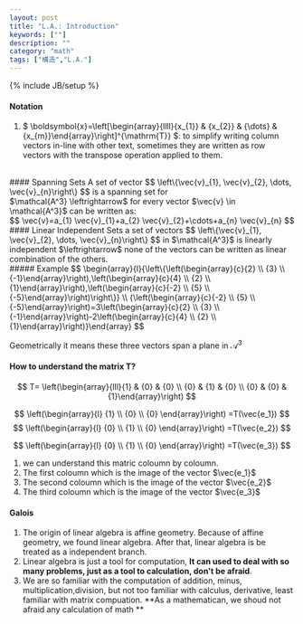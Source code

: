 ```yaml
---
layout: post
title: "L.A.: Introduction"
keywords: [""]
description: ""
category: "math"
tags: ["構造","L.A."]
---
```

{% include JB/setup %}

#### Notation
1. $
\boldsymbol{x}=\left[\begin{array}{llll}{x_{1}} & {x_{2}} & {\dots} &
{x_{m}}\end{array}\right]^{\mathrm{T}}
$: to simplify writing column vectors in-line with other text, sometimes they
are written as row vectors with the transpose operation applied to them.


<br />
#### Spanning Sets
A set of vector $$
\left\{\vec{v}_{1}, \vec{v}_{2}, \dots, \vec{v}_{n}\right\}
$$ is a spanning set for <br />
$\mathcal{A^3} \leftrightarrow$ for every vector $\vec{v} \in \mathcal{A^3}$ 
can be written as: <br />
$$
\vec{v}=a_{1} \vec{v}_{1}+a_{2} \vec{v}_{2}+\cdots+a_{n} \vec{v}_{n}
$$


<br />
#### Linear Independent Sets
a set of vectors 
$$
\left\{\vec{v}_{1}, \vec{v}_{2}, \dots, \vec{v}_{n}\right\}
$$
in $\mathcal{A^3}$ is linearly independent
$\leftrightarrow$ none of the vectors can be written as linear combination of
the others.



<br />
##### Example
$$
\begin{array}{l}{\left\{\left(\begin{array}{c}{2} \\ {3} \\
{-1}\end{array}\right),\left(\begin{array}{c}{4} \\ {2} \\
{1}\end{array}\right),\left(\begin{array}{c}{-2} \\ {5} \\
{-5}\end{array}\right)\right\}} \\ {\left(\begin{array}{c}{-2} \\ {5} \\
{-5}\end{array}\right)=3\left(\begin{array}{c}{2} \\ {3} \\
{-1}\end{array}\right)-2\left(\begin{array}{c}{4} \\ {2} \\
{1}\end{array}\right)}\end{array}
$$

Geometrically it means these three vectors span a plane in $\mathcal{A^3}$

#### How to understand the matrix T?
$$
T=
\left(\begin{array}{lll}{1} & {0} & {0} \\ {0} & {1} & {0} \\ {0} & {0} &
{1}\end{array}\right)
$$

$$
\left(\begin{array}{l}
{1}  \\ 
{0}  \\ 
{0}
\end{array}\right) 
=T(\vec{e_1})
$$
$$
\left(\begin{array}{l}
{0}  \\ 
{1}  \\ 
{0}
\end{array}\right)
=T(\vec{e_2})
$$

$$
\left(\begin{array}{l}
{0}  \\ 
{1}  \\ 
{0}
\end{array}\right)
=T(\vec{e_3})
$$
1. we can understand this matric coloumn by coloumn.
2. The first coloumn which is the image of the vector $\vec{e_1}$
3. The second coloumn which is the image of the vector $\vec{e_2}$
4. The third coloumn which is the image of the vector $\vec{e_3}$

#### Galois
1. The origin of linear algebra is affine geometry. Because of affine geometry,
   we found linear algebra. After that, linear algebra is be treated as a
   independent branch.
2. Linear algebra is just a tool for computation, **It can used to deal with so
   many problems, just as a tool to calculation, don't be afraid**.
3. We are so familiar with the computation of addition, minus,
   multiplication,division, but not too familiar with calculus, derivative,
   least familiar with matrix compuation. **As a mathematican, we shoud not
   afraid any calculation of math **
